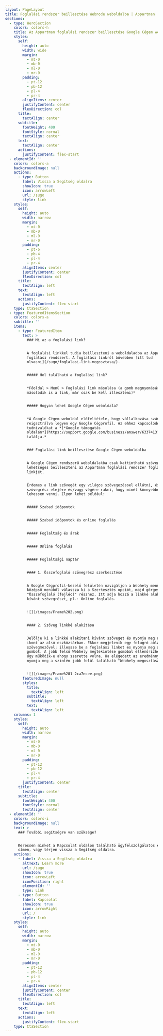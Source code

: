 ```yaml
---
layout: PageLayout
title: Foglalási rendszer beillesztése Webnode weboldalba | Appartman
sections:
  - type: HeroSection
    colors: colors-h
    title: Az Appartman foglalási rendszer beillesztése Google Cégem weboldalba
    styles:
      self:
        height: auto
        width: wide
        margin:
          - mt-0
          - mb-0
          - ml-0
          - mr-0
        padding:
          - pt-12
          - pb-12
          - pl-4
          - pr-4
        alignItems: center
        justifyContent: center
        flexDirection: col
      title:
        textAlign: center
      subtitle:
        fontWeight: 400
        fontStyle: normal
        textAlign: center
      text:
        textAlign: center
      actions:
        justifyContent: flex-start
  - elementId: ''
    colors: colors-a
    backgroundImage: null
    actions:
      - type: Button
        label: Vissza a Segítség oldalra
        showIcon: true
        icon: arrowLeft
        url: /sugo
        style: link
    styles:
      self:
        height: auto
        width: narrow
        margin:
          - mt-0
          - mb-0
          - ml-0
          - mr-0
        padding:
          - pt-6
          - pb-4
          - pl-4
          - pr-4
        alignItems: center
        justifyContent: center
        flexDirection: col
      title:
        textAlign: left
      text:
        textAlign: left
      actions:
        justifyContent: flex-start
    type: CtaSection
  - type: FeaturedItemsSection
    colors: colors-a
    subtitle: ''
    items:
      - type: FeaturedItem
        text: >
          ### Mi az a foglalási link?


          A foglalási linkkel tudja beilleszteni a weboldaladba az Appartman
          foglalási rendszert. A foglalási linkről bővebben [itt tud
          olvasni](/sugo/foglalasi-link-megosztasa/).


          ##### Hol található a foglalási link?


          *Főoldal > Menü > Foglalási link másolása (a gomb megnyomására
          másolódik is a link, már csak be kell illeszteni)*


          ##### Hogyan lehet Google Cégem weboldala?


          *A Google Cégem weboldal előfeltétele, hogy vállalkozása számára
          reigsztrálva legyen egy Google Cégprofil. Az ehhez kapcsolódó
          tudnivalókat a *[*Google támogatás
          oldalán*](https://support.google.com/business/answer/6337413?hl=hu)*
          találja.*


          ### Foglalási link beillesztése Google Cégem weboldalba


          A Google Cégem rendszerű weboldalakba csak kattintható szövegként
          lehetséges beilleszteni az Appartman foglalási rendszer foglalási
          linkjét.


          Érdemes a link szövegét egy világos szövegezéssel ellátni, és a
          szövegrész elejére és/vagy végére rakni, hogy minél könnyebben észre
          lehessen venni. Ilyen lehet például:


          ##### Szabad időpontok


          ##### Szabad időpontok és online foglalás


          ##### Foglaltság és árak


          ##### Online foglalás


          ##### Foglaltsági naptár


          #### 1. Összefoglaló szövegrész szerkesztése


          A Google Cégprofil-kezelő felületén navigáljon a Webhely menüpontba, a
          középső menüből válassza ki a Szerkesztés opciót, majd görgessen le az
          "Összefoglaló (fejléc)" részhez. Itt adja hozzá a linkké alakítani
          kívánt szövegrészt, pl.: Online foglalás.


          ![](/images/Frame%202.png)


          #### 2. Szöveg linkké alakítása


          Jelölje ki a linkké alakítani kívánt szöveget és nyomja meg a kis link
          ikont az alsó eszköztárban. Ekkor megjelenik egy felugró ablak egy
          szövegmezővel; illessze be a foglalási linket és nyomja meg az "OK"
          gombot. A jobb felső Webhely megtekintése gombbal ellenőrizheti, hogy
          úgy működik-e ahogy szerette volna. Ha elégedett az eredménnyel,
          nyomja meg a szintén jobb felül található "Webhely megosztása" gombot.


          ![](/images/Frame%201-2ca7ecee.png)
        featuredImage: null
        styles:
          title:
            textAlign: left
          subtitle:
            textAlign: left
          text:
            textAlign: left
    columns: 1
    styles:
      self:
        height: auto
        width: narrow
        margin:
          - mt-0
          - mb-0
          - ml-0
          - mr-0
        padding:
          - pt-12
          - pb-12
          - pl-4
          - pr-4
        justifyContent: center
      title:
        textAlign: center
      subtitle:
        fontWeight: 400
        fontStyle: normal
        textAlign: center
  - elementId: ''
    colors: colors-i
    backgroundImage: null
    text: >
      ### További segítségre van szüksége?


      Keressen minket a Kapcsolat oldalon található ügyfélszolgálatos email
      címen, vagy térjen vissza a Segítség oldalra.
    actions:
      - label: Vissza a Segítség oldalra
        altText: Learn more
        url: /sugo
        showIcon: true
        icon: arrowLeft
        iconPosition: right
        elementId: ''
        type: Link
      - type: Button
        label: Kapcsolat
        showIcon: true
        icon: arrowRight
        url: /
        style: link
    styles:
      self:
        height: auto
        width: narrow
        margin:
          - mt-0
          - mb-0
          - ml-0
          - mr-0
        padding:
          - pt-12
          - pb-12
          - pl-4
          - pr-4
        alignItems: center
        justifyContent: center
        flexDirection: col
      title:
        textAlign: left
      text:
        textAlign: left
      actions:
        justifyContent: flex-start
    type: CtaSection
---
```

